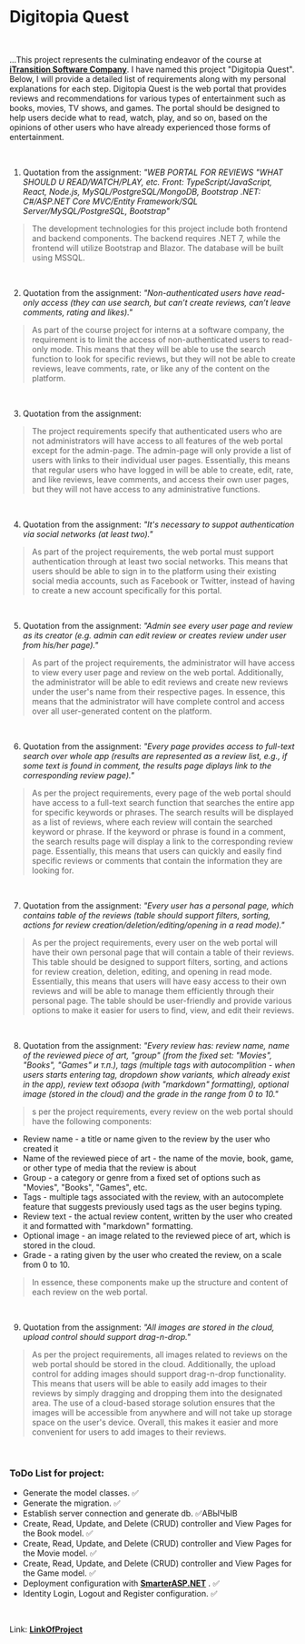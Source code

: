 # **Digitopia Quest**
<p>&nbsp;</p>

...This project represents the culminating endeavor of the course at **[iTransition Software Company](https://www.itransition.com)**. I have named this project "Digitopia Quest". Below, I will provide a detailed list of requirements along with my personal explanations for each step. Digitopia Quest is the web portal that provides reviews and recommendations for various types of entertainment such as books, movies, TV shows, and games. The portal should be designed to help users decide what to read, watch, play, and so on, based on the opinions of other users who have already experienced those forms of entertainment.
<p>&nbsp;</p>

1. Quotation from the assignment:
*"WEB PORTAL FOR REVIEWS "WHAT SHOULD U READ/WATCH/PLAY, etc.
Front: TypeScript/JavaScript, React, Node.js, MySQL/PostgreSQL/MongoDB, Bootstrap
.NET: C#/ASP.NET Core MVC/Entity Framework/SQL Server/MySQL/PostgreSQL, Bootstrap"*



>The development technologies for this project include both frontend and backend components. The backend requires .NET 7, while the frontend will utilize Bootstrap and Blazor. The database will be built using MSSQL.
<p>&nbsp;</p>

2. Quotation from the assignment:
*"Non-authenticated users have read-only access (they can use search, but can’t create reviews, can’t leave comments, rating and likes)."*

>As part of the course project for interns at a software company, the requirement is to limit the access of non-authenticated users to read-only mode. This means that they will be able to use the search function to look for specific reviews, but they will not be able to create reviews, leave comments, rate, or like any of the content on the platform.
<p>&nbsp;</p>

3. Quotation from the assignment:
>The project requirements specify that authenticated users who are not administrators will have access to all features of the web portal except for the admin-page. The admin-page will only provide a list of users with links to their individual user pages. Essentially, this means that regular users who have logged in will be able to create, edit, rate, and like reviews, leave comments, and access their own user pages, but they will not have access to any administrative functions.

<p>&nbsp;</p>

4. Quotation from the assignment:
*"It's necessary to suppot authentication via social networks (at least two)."*
>As part of the project requirements, the web portal must support authentication through at least two social networks. This means that users should be able to sign in to the platform using their existing social media accounts, such as Facebook or Twitter, instead of having to create a new account specifically for this portal.
<p>&nbsp;</p>

5. Quotation from the assignment:
*"Admin see every user page and review as its creator (e.g. admin can edit review or creates review under user from his/her page)."*
>As part of the project requirements, the administrator will have access to view every user page and review on the web portal. Additionally, the administrator will be able to edit reviews and create new reviews under the user's name from their respective pages. In essence, this means that the administrator will have complete control and access over all user-generated content on the platform.
<p>&nbsp;</p>

6. Quotation from the assignment:
*"Every page provides access to full-text search over whole app (results are represented as a review list, e.g., if some text is found in comment, the results page diplays link to the corresponding review page)."*
>As per the project requirements, every page of the web portal should have access to a full-text search function that searches the entire app for specific keywords or phrases. The search results will be displayed as a list of reviews, where each review will contain the searched keyword or phrase. If the keyword or phrase is found in a comment, the search results page will display a link to the corresponding review page. Essentially, this means that users can quickly and easily find specific reviews or comments that contain the information they are looking for.
<p>&nbsp;</p>

7. Quotation from the assignment:
*"Every user has a personal page, which contains table of the reviews (table should support filters, sorting, actions for review creation/deletion/editing/opening in a read mode)."*
>As per the project requirements, every user on the web portal will have their own personal page that will contain a table of their reviews. This table should be designed to support filters, sorting, and actions for review creation, deletion, editing, and opening in read mode. Essentially, this means that users will have easy access to their own reviews and will be able to manage them efficiently through their personal page. The table should be user-friendly and provide various options to make it easier for users to find, view, and edit their reviews.
<p>&nbsp;</p>

8. Quotation from the assignment:
*"Every review has: review name, name of the reviewed piece of art, "group" (from the fixed set: "Movies", "Books", "Games" и т.п.), tags (multiple tags with autocomplition - when users starts entering tag, dropdown show variants, which already exist in the app), review text обзора (with "markdown" formatting), optional image (stored in the cloud) and the grade in the range from 0 to 10."*
>s per the project requirements, every review on the web portal should have the following components: 
* Review name - a title or name given to the review by the user who created it
* Name of the reviewed piece of art - the name of the movie, book, game, or other type of media that the review is about
* Group - a category or genre from a fixed set of options such as "Movies", "Books", "Games", etc.
* Tags - multiple tags associated with the review, with an autocomplete feature that suggests previously used tags as the user begins typing.
* Review text - the actual review content, written by the user who created it and formatted with "markdown" formatting.
* Optional image - an image related to the reviewed piece of art, which is stored in the cloud.
* Grade - a rating given by the user who created the review, on a scale from 0 to 10.
>In essence, these components make up the structure and content of each review on the web portal.
<p>&nbsp;</p>

9. Quotation from the assignment:
*"All images are stored in the cloud, upload control should support drag-n-drop."*
>As per the project requirements, all images related to reviews on the web portal should be stored in the cloud. Additionally, the upload control for adding images should support drag-n-drop functionality. This means that users will be able to easily add images to their reviews by simply dragging and dropping them into the designated area. The use of a cloud-based storage solution ensures that the images will be accessible from anywhere and will not take up storage space on the user's device. Overall, this makes it easier and more convenient for users to add images to their reviews.
<p>&nbsp;</p>


### **ToDo List for project:**
* Generate the model classes. :white_check_mark:
* Generate the migration. :white_check_mark:
* Establish server connection and generate db. :white_check_mark:АВЫЧЫВ
* Create, Read, Update, and Delete (CRUD) controller and View Pages for the Book model. :white_check_mark:
* Create, Read, Update, and Delete (CRUD) controller and View Pages for the Movie model. :white_check_mark:
* Create, Read, Update, and Delete (CRUD) controller and View Pages for the Game model. :white_check_mark:
* Deployment configuration with **[SmarterASP.NET](https://www.smarterasp.net/)** . :white_check_mark:
* Identity Login, Logout and Register configuration. :white_check_mark:
<p>&nbsp;</p>

Link: **[LinkOfProject](muratalibek-001-site1.ctempurl.com)**